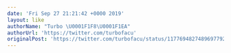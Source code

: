 ```yaml
---
date: 'Fri Sep 27 21:21:42 +0000 2019'
layout: like
authorName: "Turbo \U0001F1F8\U0001F1EA"
authorUrl: 'https://twitter.com/turbofacu'
originalPost: 'https://twitter.com/turbofacu/status/1177694827489697792'
---
```

